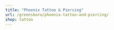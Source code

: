 ```yaml
---
title: "Phoenix Tattoo & Piercing"
url: /greensboro/phoenix-tattoo-and-piercing/
shop: tattoo
---
```

